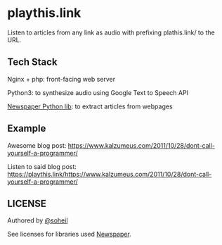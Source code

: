 # playthis.link
Listen to articles from any link as audio with prefixing plathis.link/ to the URL.


## Tech Stack
Nginx + php: front-facing web server

Python3: to synthesize audio using Google Text to Speech API

[Newspaper Python lib](https://github.com/codelucas/newspaper): to extract articles from webpages


## Example
Awesome blog post: https://www.kalzumeus.com/2011/10/28/dont-call-yourself-a-programmer/

Listen to said blog post: https://playthis.link/https://www.kalzumeus.com/2011/10/28/dont-call-yourself-a-programmer/


## LICENSE
Authored by [@soheil](https://twitter.com/soheil)

See licenses for libraries used [Newspaper](https://github.com/codelucas/newspaper#license).

